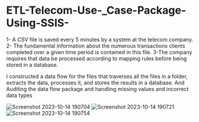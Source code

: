 # ETL-Telecom-Use-_Case-Package-Using-SSIS-

1- A CSV file is saved every 5 minutes by a system at the telecom company.
2- The fundamental information about the numerous transactions clients completed over a given time period is contained in this file.
3-The company requires that data be processed according to mapping rules before being stored in a database.

I constructed a data flow for the files that traverses all the files in a folder, extracts the data, processes it, and stores the results in a database. And Auditing the data flow package and handling missing values and incorrect data types

![Screenshot 2023-10-14 190704](https://github.com/ZeyadMoawad/ETL-Telecom-Use-_Case-Package-Using-SSIS-/assets/96973429/2362fb92-afdc-49e1-94d8-4b068b818b7b)
![Screenshot 2023-10-14 190721](https://github.com/ZeyadMoawad/ETL-Telecom-Use-_Case-Package-Using-SSIS-/assets/96973429/b7ca5d3d-6bb7-4696-ad85-c6d5f180a4c9)
![Screenshot 2023-10-14 190754](https://github.com/ZeyadMoawad/ETL-Telecom-Use-_Case-Package-Using-SSIS-/assets/96973429/c7e3323e-b501-460f-b22e-4af1d754c9ed)


